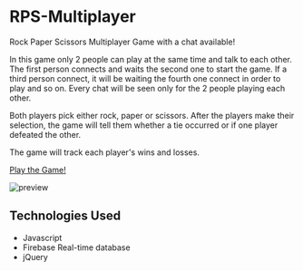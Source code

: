 # RPS-Multiplayer

Rock Paper Scissors Multiplayer Game with a chat available! 

In this game only 2 people can play at the same time and talk to each other. The first person connects and waits the second one to start the game. If a third person connect, it will be waiting the fourth one connect in order to play and so on. Every chat will be seen only for the 2 people playing each other.

Both players pick either rock, paper or scissors. After the players make their selection, the game will tell them whether a tie occurred or if one player defeated the other.

The game will track each player's wins and losses.

[Play the Game!](https://carolinapc.github.io/RPS-Multiplayer/)

![preview](https://carolinapc.github.io/assets/images/rpsmultiplayergame.png)

## Technologies Used

- Javascript
- Firebase Real-time database
- jQuery
